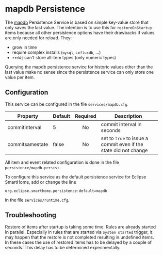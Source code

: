 # mapdb Persistence

The [mapdb](http://www.mapdb.org/) Persistence Service is based on simple key-value store that only saves the last value.
The intention is to use this for `restoreOnStartup` items because all other persistence options have their drawbacks if values are only needed for reload.
They:

* grow in time
* require complex installs (`mysql`, `influxdb`, ...)
* `rrd4j` can't store all item types (only numeric types)

Querying the mapdb persistence service for historic values other than the last value make no sense since the persistence service can only store one value per item.

## Configuration

This service can be configured in the file `services/mapdb.cfg`.

| Property | Default | Required | Description |
|----------|---------|:--------:|-------------|
| commitinterval | 5 |    No    | commit interval in seconds |
| commitsamestate | false | No  | set to `true` to issue a commit even if the state did not change

All item and event related configuration is done in the file `persistence/mapdb.persist`.

To configure this service as the default persistence service for Eclipse SmartHome, add or change the line

```
org.eclipse.smarthome.persistence:default=mapdb
```

in the file `services/runtime.cfg`.


## Troubleshooting

Restore of items after startup is taking some time.
Rules are already started in parallel.
Especially in rules that are started via `System started` trigger,
it may happen that the restore is not completed resulting in undefined items.
In these cases the use of restored items has to be delayed by a couple of seconds.
This delay has to be determined experimentally.
